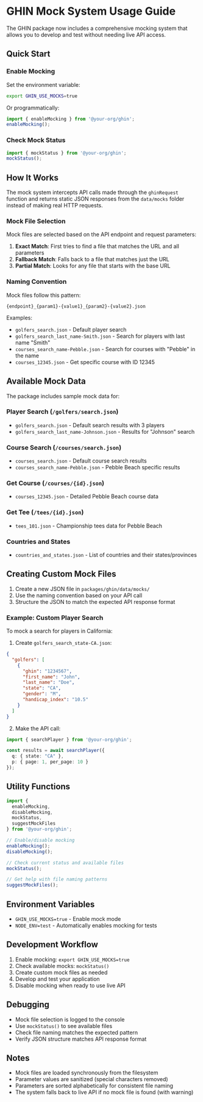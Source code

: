 # GHIN Mock System Usage Guide

The GHIN package now includes a comprehensive mocking system that allows you to develop and test without needing live API access.

## Quick Start

### Enable Mocking

Set the environment variable:
```bash
export GHIN_USE_MOCKS=true
```

Or programmatically:
```typescript
import { enableMocking } from '@your-org/ghin';
enableMocking();
```

### Check Mock Status

```typescript
import { mockStatus } from '@your-org/ghin';
mockStatus();
```

## How It Works

The mock system intercepts API calls made through the `ghinRequest` function and returns static JSON responses from the `data/mocks` folder instead of making real HTTP requests.

### Mock File Selection

Mock files are selected based on the API endpoint and request parameters:

1. **Exact Match**: First tries to find a file that matches the URL and all parameters
2. **Fallback Match**: Falls back to a file that matches just the URL
3. **Partial Match**: Looks for any file that starts with the base URL

### Naming Convention

Mock files follow this pattern:
```
{endpoint}_{param1}-{value1}_{param2}-{value2}.json
```

Examples:
- `golfers_search.json` - Default player search
- `golfers_search_last_name-Smith.json` - Search for players with last name "Smith"
- `courses_search_name-Pebble.json` - Search for courses with "Pebble" in the name
- `courses_12345.json` - Get specific course with ID 12345

## Available Mock Data

The package includes sample mock data for:

### Player Search (`/golfers/search.json`)
- `golfers_search.json` - Default search results with 3 players
- `golfers_search_last_name-Johnson.json` - Results for "Johnson" search

### Course Search (`/courses/search.json`)
- `courses_search.json` - Default course search results
- `courses_search_name-Pebble.json` - Pebble Beach specific results

### Get Course (`/courses/{id}.json`)
- `courses_12345.json` - Detailed Pebble Beach course data

### Get Tee (`/tees/{id}.json`)
- `tees_101.json` - Championship tees data for Pebble Beach

### Countries and States
- `countries_and_states.json` - List of countries and their states/provinces

## Creating Custom Mock Files

1. Create a new JSON file in `packages/ghin/data/mocks/`
2. Use the naming convention based on your API call
3. Structure the JSON to match the expected API response format

### Example: Custom Player Search

To mock a search for players in California:

1. Create `golfers_search_state-CA.json`:
```json
{
  "golfers": [
    {
      "ghin": "1234567",
      "first_name": "John",
      "last_name": "Doe",
      "state": "CA",
      "gender": "M",
      "handicap_index": "10.5"
    }
  ]
}
```

2. Make the API call:
```typescript
import { searchPlayer } from '@your-org/ghin';

const results = await searchPlayer({
  q: { state: "CA" },
  p: { page: 1, per_page: 10 }
});
```

## Utility Functions

```typescript
import { 
  enableMocking, 
  disableMocking, 
  mockStatus, 
  suggestMockFiles 
} from '@your-org/ghin';

// Enable/disable mocking
enableMocking();
disableMocking();

// Check current status and available files
mockStatus();

// Get help with file naming patterns
suggestMockFiles();
```

## Environment Variables

- `GHIN_USE_MOCKS=true` - Enable mock mode
- `NODE_ENV=test` - Automatically enables mocking for tests

## Development Workflow

1. Enable mocking: `export GHIN_USE_MOCKS=true`
2. Check available mocks: `mockStatus()`
3. Create custom mock files as needed
4. Develop and test your application
5. Disable mocking when ready to use live API

## Debugging

- Mock file selection is logged to the console
- Use `mockStatus()` to see available files
- Check file naming matches the expected pattern
- Verify JSON structure matches API response format

## Notes

- Mock files are loaded synchronously from the filesystem
- Parameter values are sanitized (special characters removed)
- Parameters are sorted alphabetically for consistent file naming
- The system falls back to live API if no mock file is found (with warning)
